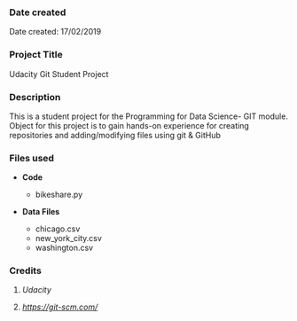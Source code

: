 ### Date created
Date created: 17/02/2019

### Project Title
Udacity Git Student Project

### Description
This is a student project for the Programming for Data Science- GIT module. Object for this project is to gain hands-on experience for creating repositories and adding/modifying files using git & GitHub

### Files used
* **Code**
  * bikeshare.py


* **Data Files**
  * chicago.csv
  * new_york_city.csv
  * washington.csv

### Credits

1. *Udacity*

2. *https://git-scm.com/*

  

